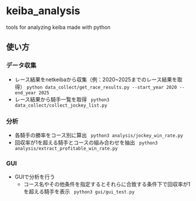 # keiba_analysis
tools for analyzing keiba made with python

## 使い方

### データ収集

- レース結果をnetkeibaから収集（例：2020~2025までのレース結果を取得）
```python data_collect/get_race_results.py --start_year 2020 --end_year 2025```
- レース結果から騎手一覧を取得
``` python3 data_collect/collect_jockey_list.py```

### 分析

- 各騎手の勝率をコース別に算出
``` python3 analysis/jockey_win_rate.py```
- 回収率が1を超える騎手とコースの組み合わせを抽出
``` python3 analysis/extract_profitable_win_rate.py```

### GUI

- GUIで分析を行う
  - コース名やその他条件を指定するとそれらに合致する条件下で回収率が1を超える騎手を表示
``` python3 gui/gui_test.py```
